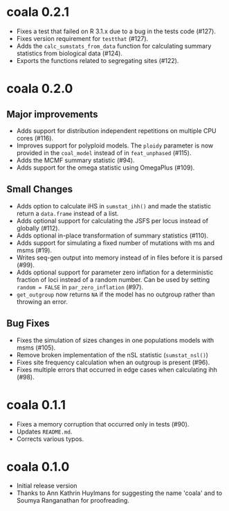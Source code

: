 coala 0.2.1
===========

* Fixes a test that failed on R 3.1.x due to a bug in the tests code (#127).
* Fixes version requirement for `testthat` (#127).
* Adds the `calc_sumstats_from_data` function for calculating summary statistics 
  from biological data (#124).
* Exports the functions related to segregating sites (#122).



coala 0.2.0
===========

## Major improvements
* Adds support for distribution independent repetitions on multiple CPU 
  cores (#116).
* Improves support for polyploid models. The `ploidy` parameter is now
  provided in the `coal_model` instead of in `feat_unphased` (#115).
* Adds the MCMF summary statistic (#94).
* Adds support for the omega statistic using OmegaPlus (#109).

## Small Changes
* Adds option to calculate iHS in `sumstat_ihh()` and made the statistic return
  a `data.frame` instead of a list. 
* Adds optional support for calculating the JSFS per locus instead of 
  globally (#112).
* Adds optional in-place transformation of summary statistics (#110).
* Adds support for simulating a fixed number of mutations with ms and 
  msms (#19).
* Writes seq-gen output into memory instead of in files before it is 
  parsed (#99).
* Adds optional support for parameter zero inflation for a deterministic
  fraction of loci instead of a random number. Can be used by setting
  `random = FALSE` in `par_zero_inflation` (#97).
* `get_outgroup` now returns `NA` if the model has no outgroup rather than 
  throwing an error.

## Bug Fixes
* Fixes the simulation of sizes changes in one populations models with msms (#105).
* Remove broken implementation of the nSL statistic (`sumstat_nsl()`)
* Fixes site frequency calculation when an outgroup is present (#96).
* Fixes multiple errors that occurred in edge cases when calculating ihh (#98).



coala 0.1.1
===========

* Fixes a memory corruption that occurred only in tests (#90).
* Updates `README.md`.
* Corrects various typos.



coala 0.1.0
===========

* Initial release version
* Thanks to Ann Kathrin Huylmans for suggesting the name 'coala' and
  to Soumya Ranganathan for proofreading.
